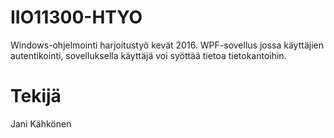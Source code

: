 # IIO11300-HTYO
Windows-ohjelmointi harjoitustyö kevät 2016. WPF-sovellus jossa käyttäjien autentikointi, sovelluksella käyttäjä voi syöttää tietoa tietokantoihin.
# Tekijä
Jani Kähkönen

